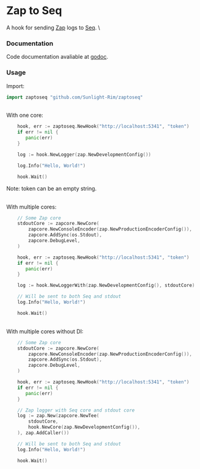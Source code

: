 # Zap to Seq

A hook for sending [Zap](https://pkg.go.dev/go.uber.org/zap) logs to [Seq](https://datalust.co/seq). \

### Documentation

Code documentation avaliable at [godoc](https://pkg.go.dev/github.com/Sunlight-Rim/zaptoseq).

### Usage

Import:
```go
import zaptoseq "github.com/Sunlight-Rim/zaptoseq"
```
\
With one core:
```go
    hook, err := zaptoseq.NewHook("http://localhost:5341", "token")
    if err != nil {
   	   panic(err)
    }

    log := hook.NewLogger(zap.NewDevelopmentConfig())

    log.Info("Hello, World!")

    hook.Wait()
```
Note: token can be an empty string.

\
With multiple cores:
```go
    // Some Zap core
    stdoutCore := zapcore.NewCore(
        zapcore.NewConsoleEncoder(zap.NewProductionEncoderConfig()),
        zapcore.AddSync(os.Stdout),
        zapcore.DebugLevel,
    )

    hook, err := zaptoseq.NewHook("http://localhost:5341", "token")
    if err != nil {
   	   panic(err)
    }

    log := hook.NewLoggerWith(zap.NewDevelopmentConfig(), stdoutCore)

    // Will be sent to both Seq and stdout
    log.Info("Hello, World!")

    hook.Wait()
```
\
With multiple cores without DI:
```go
    // Some Zap core
    stdoutCore := zapcore.NewCore(
        zapcore.NewConsoleEncoder(zap.NewProductionEncoderConfig()),
        zapcore.AddSync(os.Stdout),
        zapcore.DebugLevel,
    )

    hook, err := zaptoseq.NewHook("http://localhost:5341", "token")
    if err != nil {
   	   panic(err)
    }

    // Zap logger with Seq core and stdout core
    log := zap.New(zapcore.NewTee(
        stdoutCore,
        hook.NewCore(zap.NewDevelopmentConfig()),
    ), zap.AddCaller())

    // Will be sent to both Seq and stdout
    log.Info("Hello, World!")

    hook.Wait()
```
